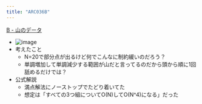 ```yaml
---
title: "ARC036B"
---
```


[B - 山のデータ](https://atcoder.jp/contests/arc036/tasks/arc036_b)
- ![image](https://gyazo.com/4e5ad2ac82cb00be3872a840227593f1/thumb/1000)
- 考えたこと
    - N=20で部分点が出るけど何でこんなに制約緩いのだろう？
    - 単調増加して単調減少する範囲が山だと言ってるのだから頭から順に1回舐めるだけでは？
- 公式解説
    - 満点解法にノーストップでたどり着いてた
    - 想定は「すべての3つ組についてO(N)してO(N^4)になる」だった
